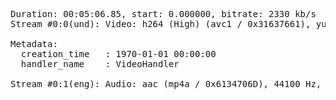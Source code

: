 <pre>
Duration: 00:05:06.85, start: 0.000000, bitrate: 2330 kb/s
Stream #0:0(und): Video: h264 (High) (avc1 / 0x31637661), yuv420p, 1280x676 [SAR 1:1 DAR 320:169], 2135 kb/s, 2fps, 24 tbr, 24 tbn, 48 tbc

Metadata:
  creation_time   : 1970-01-01 00:00:00
  handler_name    : VideoHandler

Stream #0:1(eng): Audio: aac (mp4a / 0x6134706D), 44100 Hz, stereo, fltp, 192 kb/s
</pre>